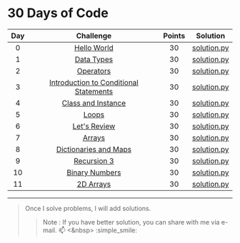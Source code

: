 # 30 Days of Code

| Day | Challenge | Points | Solution |
|:---:|:---------:|:------:|:--------:|
|0|[Hello World](https://www.hackerrank.com/challenges/30-hello-world/problem)|30|[solution.py](https://github.com/aesavas/HackerRank/blob/master/30%20Days%20of%20Code/Day%2000%20-%20Hello%20World/solution.py)|
|1|[Data Types](https://www.hackerrank.com/challenges/30-data-types/problem)|30|[solution.py](https://github.com/aesavas/HackerRank/blob/master/30%20Days%20of%20Code/Day%2001%20-%20Data%20Types/solution.py)|
|2|[Operators](https://www.hackerrank.com/challenges/30-operators/problem)|30|[solution.py](https://github.com/aesavas/HackerRank/blob/master/30%20Days%20of%20Code/Day%2002%20-%20Operators/solution.py)|
|3|[Introduction to Conditional Statements](https://www.hackerrank.com/challenges/30-conditional-statements/problem)|30|[solution.py](https://github.com/aesavas/HackerRank/blob/master/30%20Days%20of%20Code/Day%2003%20-%20Introduction%20to%20Conditional%20Statements/solution.py)|
|4|[Class and Instance](https://www.hackerrank.com/challenges/30-class-vs-instance/problem)|30|[solution.py](https://github.com/aesavas/HackerRank/blob/master/30%20Days%20of%20Code/Day%2004%20-%20Class%20vs%20Instance/solution.py)|
|5|[Loops](https://www.hackerrank.com/challenges/30-loops/problem)|30|[solution.py](https://github.com/aesavas/HackerRank/blob/master/30%20Days%20of%20Code/Day%2005%20-%20Loops/solution.py)|
|6|[Let's Review](https://www.hackerrank.com/challenges/30-review-loop/problem)|30|[solution.py](https://github.com/aesavas/HackerRank/blob/master/30%20Days%20of%20Code/Day%2006%20-%20Let's%20Review/solution.py)|
|7|[Arrays](hackerrank.com/challenges/30-arrays/problem)|30|[solution.py](https://github.com/aesavas/HackerRank/tree/master/30%20Days%20of%20Code/Day%2007%20-%20Arrays)|
|8|[Dictionaries and Maps](https://www.hackerrank.com/challenges/30-dictionaries-and-maps/problem)|30|[solution.py](https://github.com/aesavas/HackerRank/blob/master/30%20Days%20of%20Code/Day%2008%20-%20Dictionaries%20and%20Maps/solution.py)|
|9|[Recursion 3](https://www.hackerrank.com/challenges/30-recursion/problem)|30|[solution.py](https://github.com/aesavas/HackerRank/blob/master/30%20Days%20of%20Code/Day%2009%20-%20Recursion%203/solution.py)|
|10|[Binary Numbers](https://www.hackerrank.com/challenges/30-binary-numbers/problem)|30|[solution.py](https://github.com/aesavas/HackerRank/blob/master/30%20Days%20of%20Code/Day%2010%20-%20Binary%20Numbers/solution.py)|
|11|[2D Arrays](https://www.hackerrank.com/challenges/30-2d-arrays/problem)|30|[solution.py](https://github.com/aesavas/HackerRank/blob/master/30%20Days%20of%20Code/Day%2011%20-%202D%20Arrays/solution.py)|

---------------------------------------------
> Once I solve problems, I will add solutions.
>> Note : If you have better solution, you can share with me via e-mail. :mailbox: <&nbsp> :simple_smile:
